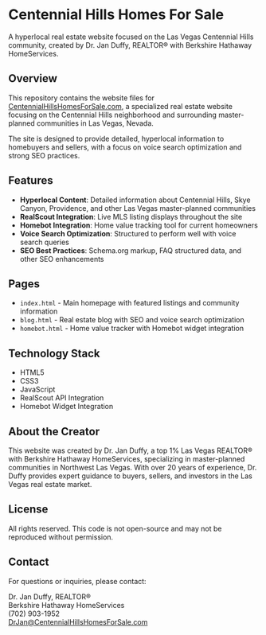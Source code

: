 # Centennial Hills Homes For Sale

A hyperlocal real estate website focused on the Las Vegas Centennial Hills community, created by Dr. Jan Duffy, REALTOR® with Berkshire Hathaway HomeServices.

## Overview

This repository contains the website files for [CentennialHillsHomesForSale.com](https://www.centennialhillshomesforsale.com), a specialized real estate website focusing on the Centennial Hills neighborhood and surrounding master-planned communities in Las Vegas, Nevada.

The site is designed to provide detailed, hyperlocal information to homebuyers and sellers, with a focus on voice search optimization and strong SEO practices.

## Features

- **Hyperlocal Content**: Detailed information about Centennial Hills, Skye Canyon, Providence, and other Las Vegas master-planned communities
- **RealScout Integration**: Live MLS listing displays throughout the site
- **Homebot Integration**: Home value tracking tool for current homeowners
- **Voice Search Optimization**: Structured to perform well with voice search queries
- **SEO Best Practices**: Schema.org markup, FAQ structured data, and other SEO enhancements

## Pages

- `index.html` - Main homepage with featured listings and community information
- `blog.html` - Real estate blog with SEO and voice search optimization
- `homebot.html` - Home value tracker with Homebot widget integration

## Technology Stack

- HTML5
- CSS3
- JavaScript
- RealScout API Integration
- Homebot Widget Integration

## About the Creator

This website was created by Dr. Jan Duffy, a top 1% Las Vegas REALTOR® with Berkshire Hathaway HomeServices, specializing in master-planned communities in Northwest Las Vegas. With over 20 years of experience, Dr. Duffy provides expert guidance to buyers, sellers, and investors in the Las Vegas real estate market.

## License

All rights reserved. This code is not open-source and may not be reproduced without permission.

## Contact

For questions or inquiries, please contact:

Dr. Jan Duffy, REALTOR®  
Berkshire Hathaway HomeServices  
(702) 903-1952  
DrJan@CentennialHillsHomesForSale.com
